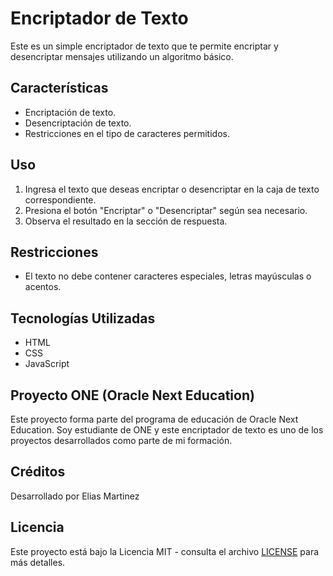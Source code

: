 # Encriptador de Texto 

Este es un simple encriptador de texto que te permite encriptar y desencriptar mensajes utilizando un algoritmo básico.

## Características

- Encriptación de texto.
- Desencriptación de texto.
- Restricciones en el tipo de caracteres permitidos.

## Uso

1. Ingresa el texto que deseas encriptar o desencriptar en la caja de texto correspondiente.
2. Presiona el botón "Encriptar" o "Desencriptar" según sea necesario.
3. Observa el resultado en la sección de respuesta.

## Restricciones

- El texto no debe contener caracteres especiales, letras mayúsculas o acentos.

## Tecnologías Utilizadas

- HTML
- CSS
- JavaScript

## Proyecto ONE (Oracle Next Education)

Este proyecto forma parte del programa de educación de Oracle Next Education. Soy estudiante de ONE y este encriptador de texto es uno de los proyectos desarrollados como parte de mi formación.

## Créditos

Desarrollado por Elias Martinez

## Licencia

Este proyecto está bajo la Licencia MIT - consulta el archivo [LICENSE](LICENSE) para más detalles.
